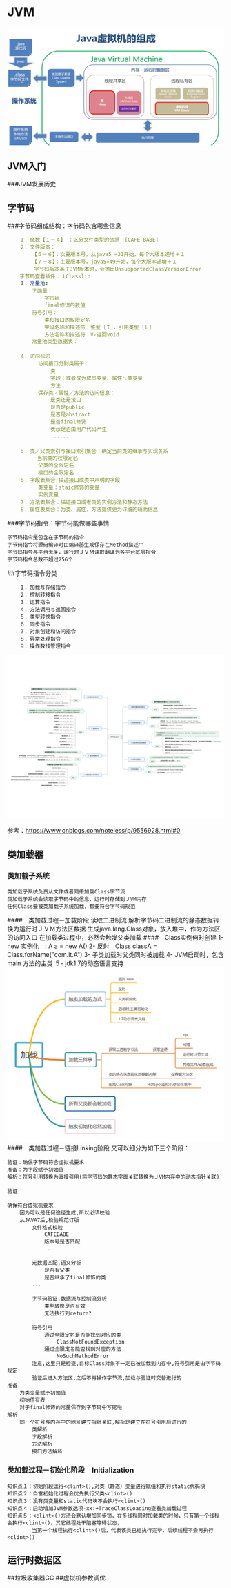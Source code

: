 # JVM 
![](../images/jvm.png)
## JVM入门
###JVM发展历史
###
## 字节码
###字节码组成结构：字节码包含哪些信息
```yaml
    １．魔数【１－４】　：区分文件类型的依据　[CAFE BABE]
    ２．文件版本：
        【５－６】：次要版本号，从java5 =31开始，每个大版本递增＋１
        【７－８】：主要版本号，java5=49开始，每个大版本递增＋１
　       字节码版本高于JVM版本时，会抛出UnsupportedClassVersionError
    字节码查看插件：ＪClasslib
    ３．常量池:
        字面量：
            字符串
            final修饰的数值
        符号引用：
            类和接口的权限定名
            字段名称和描述符：整型［Ｉ］，引用类型［Ｌ］
            方法名称和描述符：V-返回void
        常量池类型数据表：    

    ４．访问标志
          访问接口分别类属于：
              类
              字段：或者成为成员变量、属性＼类变量
              方法
          保存类／属性／方法的访问信息：
              是类还是接口
              是否是public
              是否是abstract
              是否final修饰
              表示是否由用户代码产生
              ......
              
    ５．类／父类索引与接口索引集合：确定当前类的继承与实现关系
        　当前类的权限定名
          父类的全限定名
          接口的全限定名
    ６．字段表集合:描述接口或类中声明的字段
          类变量：staic修饰的变量
          实例变量
    ７．方法表集合：描述接口或者类的实例方法和静态方法
    ８．属性表集合：为类、属性，方法提供更为详细的辅助信息
```
###字节码指令：字节码能做哪些事情
   
    字节码指令是包含在字节码的指令
    字节码指令将源码编译时由编译器生成保存在Method描述中
    字节码指令与平台无关，运行时ＪＶＭ读取翻译为各平台底层指令
    字节码指令总数不超过256个
##字节码指令分类
```shell script
    １．加载与存储指令
    ２．控制转移指令
    ３．运算指令
    ４．方法调用与返回指令
    ５．类型转换指令
    ６．同步指令
    ７．对象创建和访问指令
    ８．异常处理指令
    ９．操作数栈管理指令
```
![](../images/bytecode-classification.png)

参考：https://www.cnblogs.com/noteless/p/9556928.html#0
## 类加载器
### 类加载子系统
    类加载子系统负责从文件或者网络加载Class字节流
    类加载子系统会读取字节码中的信息，运行时存储到ＪVM内存
    任何Class要被类加载子系统加载，都要符合字节码规范
####　类加载过程－加载阶段
    读取二进制流
    解析字节码二进制流的静态数据转换为运行时ＪＶＭ方法区数据
    生成java.lang.Class对象，放入堆中，作为方法区的访问入口
    在加载类过程中，必然会触发父类加载
####　Class实例何时创建
    1- new 实例化　: A a = new A()
    2- 反射　Class classA = Class.forName("com.it.A")
    3- 子类加载时父类同时被加载
    4- JVM启动时，包含main 方法的主类
    ５- jdk1.7的动态语言支持
![](../images/jvm-load.png)    
####　类加载过程－链接Linking阶段
又可以细分为如下三个阶段：
    
    验证：确保字节码符合虚拟机要求
    准备：为字段赋予初始值
    解析：符号引用转换为直接引用(将字节码的静态字面关联转换为ＪVM内存中的动态指针关联)
    
    验证
    
    确保符合虚拟机要求
        因为可以是任何途径生成,所以必须校验
        从JAVA7后,校验规范订版
            文件格式校验
                CAFEBABE
                版本号是否匹配
                ...
                
            元数据匹配,语义分析
                是否有父类
                是否继承了final修饰的类
            ...
            
            字节码验证,数据流与控制流分析
                类型转换是否有效
                无法执行到return?
            
            符号引用
                通过全限定名是否能找到对应的类
                    ClassNotFoundException
                通过全限定名能否找到对应的方法
                    NoSuchMethodError
            注意,这里只是检查,目标Class对象不一定已被加载到内存中,符号引用是由字节码规定
            验证后进入方法区,之后不再操作字节流,加载与验证时交替进行的
    准备
        为类变量赋予初始值
        初始值有表
        对于final修饰的常量保存到字节码中写死啦
    解析    
        同一个符号与内存中的地址建立指针关联,解析是建立在符号引用后进行的
            类解析
            字段解析
            方法解析
            接口方法解析
### 类加载过程－初始化阶段　Initialization 
    知识点１：初始阶段运行<clint>(),对类（静态）变量进行赋值和执行static代码块
    知识点２：自雷初始化过程会优先执行父类<clint>()
    知识点３：没有类变量和static代码块不会执行<clint>()
    知识点４：启动增加JVM参数选项-xx:+TraceClassLoading查看类加载过程
    知识点５：<clint>()方法会默认增加同步锁，在多线程同时加载类的时候，只有第一个线程会执行<clint>()，其它线程处于阻塞等待状态，
            当第一个线程执行<clint>()后，代表该类已经执行完毕，后续线程不会再执行<clint>()
                      
## 运行时数据区
##垃圾收集器GC
##虚拟机参数调优
 
 